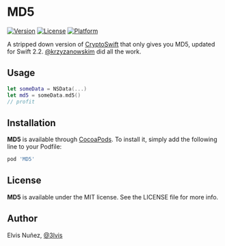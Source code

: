 # MD5

[![Version](https://img.shields.io/cocoapods/v/MD5.svg?style=flat)](https://cocoapods.org/pods/MD5)
[![License](https://img.shields.io/cocoapods/l/MD5.svg?style=flat)](https://cocoapods.org/pods/MD5)
[![Platform](https://img.shields.io/cocoapods/p/MD5.svg?style=flat)](https://cocoapods.org/pods/MD5)

A stripped down version of [CryptoSwift](https://github.com/krzyzanowskim/CryptoSwift) that only gives you MD5, updated for Swift 2.2. [@krzyzanowskim](https://github.com/krzyzanowskim) did all the work.

## Usage

```swift
let someData = NSData(...)
let md5 = someData.md5()
// profit
```

## Installation

**MD5** is available through [CocoaPods](http://cocoapods.org). To install
it, simply add the following line to your Podfile:

```ruby
pod 'MD5'
```

## License

**MD5** is available under the MIT license. See the LICENSE file for more info.

## Author

Elvis Nuñez, [@3lvis](https://twitter.com/3lvis)
